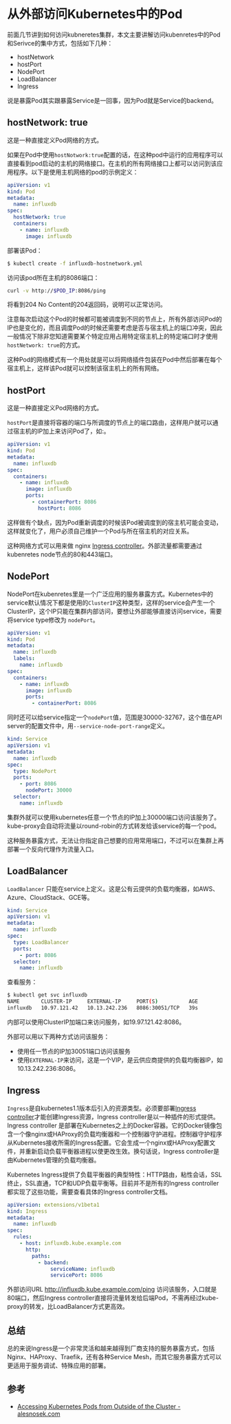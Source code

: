 # 从外部访问Kubernetes中的Pod

前面几节讲到如何访问kubneretes集群，本文主要讲解访问kubenretes中的Pod和Serivce的集中方式，包括如下几种：

- hostNetwork
- hostPort
- NodePort
- LoadBalancer
- Ingress

说是暴露Pod其实跟暴露Service是一回事，因为Pod就是Service的backend。

## hostNetwork: true

这是一种直接定义Pod网络的方式。

如果在Pod中使用`hostNotwork:true`配置的话，在这种pod中运行的应用程序可以直接看到pod启动的主机的网络接口。在主机的所有网络接口上都可以访问到该应用程序。以下是使用主机网络的pod的示例定义：

```yaml
apiVersion: v1
kind: Pod
metadata:
  name: influxdb
spec:
  hostNetwork: true
  containers:
    - name: influxdb
      image: influxdb
```

部署该Pod：

```bash
$ kubectl create -f influxdb-hostnetwork.yml
```

访问该pod所在主机的8086端口：

```bash
curl -v http://$POD_IP:8086/ping
```

将看到204 No Content的204返回码，说明可以正常访问。

注意每次启动这个Pod的时候都可能被调度到不同的节点上，所有外部访问Pod的IP也是变化的，而且调度Pod的时候还需要考虑是否与宿主机上的端口冲突，因此一般情况下除非您知道需要某个特定应用占用特定宿主机上的特定端口时才使用`hostNetwork: true`的方式。

这种Pod的网络模式有一个用处就是可以将网络插件包装在Pod中然后部署在每个宿主机上，这样该Pod就可以控制该宿主机上的所有网络。

## hostPort

这是一种直接定义Pod网络的方式。

`hostPort`是直接将容器的端口与所调度的节点上的端口路由，这样用户就可以通过宿主机的IP加上<hostPort>来访问Pod了，如<hostIP>:<hostPort>。

```yaml
apiVersion: v1
kind: Pod
metadata:
  name: influxdb
spec:
  containers:
    - name: influxdb
      image: influxdb
      ports:
        - containerPort: 8086
          hostPort: 8086
```

这样做有个缺点，因为Pod重新调度的时候该Pod被调度到的宿主机可能会变动，这样<hostIP>就变化了，用户必须自己维护一个Pod与所在宿主机的对应关系。

这种网络方式可以用来做 nginx [Ingress controller](https://github.com/kubernetes/ingress/tree/master/controllers/nginx)。外部流量都需要通过kubenretes node节点的80和443端口。

## NodePort

NodePort在kubenretes里是一个广泛应用的服务暴露方式。Kubernetes中的service默认情况下都是使用的`ClusterIP`这种类型，这样的service会产生一个ClusterIP，这个IP只能在集群内部访问，要想让外部能够直接访问service，需要将service type修改为 `nodePort`。

```yaml
apiVersion: v1
kind: Pod
metadata:
  name: influxdb
  labels:
    name: influxdb
spec:
  containers:
    - name: influxdb
      image: influxdb
      ports:
        - containerPort: 8086
```

同时还可以给service指定一个`nodePort`值，范围是30000-32767，这个值在API server的配置文件中，用`--service-node-port-range`定义。

```yaml
kind: Service
apiVersion: v1
metadata:
  name: influxdb
spec:
  type: NodePort
  ports:
    - port: 8086
      nodePort: 30000
  selector:
    name: influxdb
```

集群外就可以使用kubernetes任意一个节点的IP加上30000端口访问该服务了。kube-proxy会自动将流量以round-robin的方式转发给该service的每一个pod。

这种服务暴露方式，无法让你指定自己想要的应用常用端口，不过可以在集群上再部署一个反向代理作为流量入口。

## LoadBalancer

`LoadBalancer` 只能在service上定义。这是公有云提供的负载均衡器，如AWS、Azure、CloudStack、GCE等。

```yaml
kind: Service
apiVersion: v1
metadata:
  name: influxdb
spec:
  type: LoadBalancer
  ports:
    - port: 8086
  selector:
    name: influxdb
```

查看服务：

```bash
$ kubectl get svc influxdb
NAME       CLUSTER-IP     EXTERNAL-IP     PORT(S)          AGE
influxdb   10.97.121.42   10.13.242.236   8086:30051/TCP   39s
```

内部可以使用ClusterIP加端口来访问服务，如19.97.121.42:8086。

外部可以用以下两种方式访问该服务：

- 使用任一节点的IP加30051端口访问该服务
- 使用`EXTERNAL-IP`来访问，这是一个VIP，是云供应商提供的负载均衡器IP，如10.13.242.236:8086。

## Ingress

`Ingress`是自kubernetes1.1版本后引入的资源类型。必须要部署[Ingress controller](https://github.com/kubernetes/ingress/tree/master/controllers/nginx)才能创建Ingress资源，Ingress controller是以一种插件的形式提供。Ingress controller 是部署在Kubernetes之上的Docker容器。它的Docker镜像包含一个像nginx或HAProxy的负载均衡器和一个控制器守护进程。控制器守护程序从Kubernetes接收所需的Ingress配置。它会生成一个nginx或HAProxy配置文件，并重新启动负载平衡器进程以使更改生效。换句话说，Ingress controller是由Kubernetes管理的负载均衡器。

Kubernetes Ingress提供了负载平衡器的典型特性：HTTP路由，粘性会话，SSL终止，SSL直通，TCP和UDP负载平衡等。目前并不是所有的Ingress controller都实现了这些功能，需要查看具体的Ingress controller文档。

```yaml
apiVersion: extensions/v1beta1
kind: Ingress
metadata:
  name: influxdb
spec:
  rules:
    - host: influxdb.kube.example.com
      http:
        paths:
          - backend:
              serviceName: influxdb
              servicePort: 8086
```

外部访问URL http://influxdb.kube.example.com/ping 访问该服务，入口就是80端口，然后Ingress controller直接将流量转发给后端Pod，不需再经过kube-proxy的转发，比LoadBalancer方式更高效。

## 总结

总的来说Ingress是一个非常灵活和越来越得到厂商支持的服务暴露方式，包括Nginx、HAProxy、Traefik，还有各种Service Mesh，而其它服务暴露方式可以更适用于服务调试、特殊应用的部署。

## 参考

- [Accessing Kubernetes Pods from Outside of the Cluster - alesnosek.com](http://alesnosek.com/blog/2017/02/14/accessing-kubernetes-pods-from-outside-of-the-cluster/)